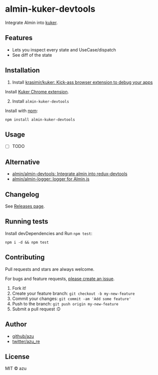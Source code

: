 # almin-kuker-devtools

Integrate Almin into [kuker](https://github.com/krasimir/kuker "krasimir/kuker: Kick-ass browser extension to debug your apps").

## Features

- Lets you inspect every state and UseCase/dispatch
- See diff of the state

## Installation

1. Install [krasimir/kuker: Kick-ass browser extension to debug your apps](https://github.com/krasimir/kuker "krasimir/kuker: Kick-ass browser extension to debug your apps")

Install [Kuker Chrome extension](https://chrome.google.com/webstore/detail/kuker/glgnienmpgmfpkigngkmieconbnkmlcn).

2. Install `almin-kuker-devtools`

Install with [npm](https://www.npmjs.com/):

    npm install almin-kuker-devtools
    
## Usage

- [ ] TODO

## Alternative

- [almin/almin-devtools: Integrate almin into redux-devtools](https://github.com/almin/almin-devtools "almin/almin-devtools: Integrate almin into redux-devtools")
- [almin/almin-logger: logger for Almin.js](https://github.com/almin/almin-logger "almin/almin-logger: logger for Almin.js")

## Changelog

See [Releases page](https://github.com/almin/almin-kuker-devtools/releases).

## Running tests

Install devDependencies and Run `npm test`:

    npm i -d && npm test

## Contributing

Pull requests and stars are always welcome.

For bugs and feature requests, [please create an issue](https://github.com/almin/almin-kuker-devtools/issues).

1. Fork it!
2. Create your feature branch: `git checkout -b my-new-feature`
3. Commit your changes: `git commit -am 'Add some feature'`
4. Push to the branch: `git push origin my-new-feature`
5. Submit a pull request :D

## Author

- [github/azu](https://github.com/azu)
- [twitter/azu_re](https://twitter.com/azu_re)

## License

MIT © azu
